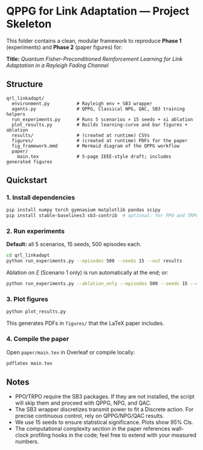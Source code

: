 
# QPPG for Link Adaptation — Project Skeleton

This folder contains a clean, modular framework to reproduce **Phase 1** (experiments) and **Phase 2** (paper figures) for:

**Title:** *Quantum Fisher-Preconditioned Reinforcement Learning for Link Adaptation in a Rayleigh Fading Channel*

## Structure
```
qrl_linkadapt/
  environment.py          # Rayleigh env + SB3 wrapper
  agents.py               # QPPG, Classical NPG, QAC, SB3 training helpers
  run_experiments.py      # Runs 5 scenarios × 15 seeds + xi ablation
  plot_results.py         # Builds learning-curve and bar figures + ablation
  results/                # (created at runtime) CSVs
  figures/                # (created at runtime) PDFs for the paper
  fig_framework.mmd       # Mermaid diagram of the QPPG workflow
  paper/
    main.tex              # 5-page IEEE-style draft; includes generated figures
```

## Quickstart
### 1. Install dependencies
```bash
pip install numpy torch gymnasium matplotlib pandas scipy
pip install stable-baselines3 sb3-contrib  # optional: for PPO and TRPO
```

### 2. Run experiments
**Default:** all 5 scenarios, 15 seeds, 500 episodes each.
```bash
cd qrl_linkadapt
python run_experiments.py --episodes 500 --seeds 15 --out results
```
Ablation on $\xi$ (Scenario 1 only) is run automatically at the end; or:
```bash
python run_experiments.py --ablation_only --episodes 500 --seeds 15 --out results
```

### 3. Plot figures
```bash
python plot_results.py
```
This generates PDFs in `figures/` that the LaTeX paper includes.

### 4. Compile the paper
Open `paper/main.tex` in Overleaf or compile locally:
```bash
pdflatex main.tex
```

## Notes
- PPO/TRPO require the SB3 packages. If they are not installed, the script will skip them and proceed with QPPG, NPG, and QAC.
- The SB3 wrapper discretizes transmit power to fit a Discrete action. For precise continuous control, rely on QPPG/NPG/QAC results.
- We use 15 seeds to ensure statistical significance. Plots show 95% CIs.
- The computational complexity section in the paper references wall-clock profiling hooks in the code; feel free to extend with your measured numbers.
